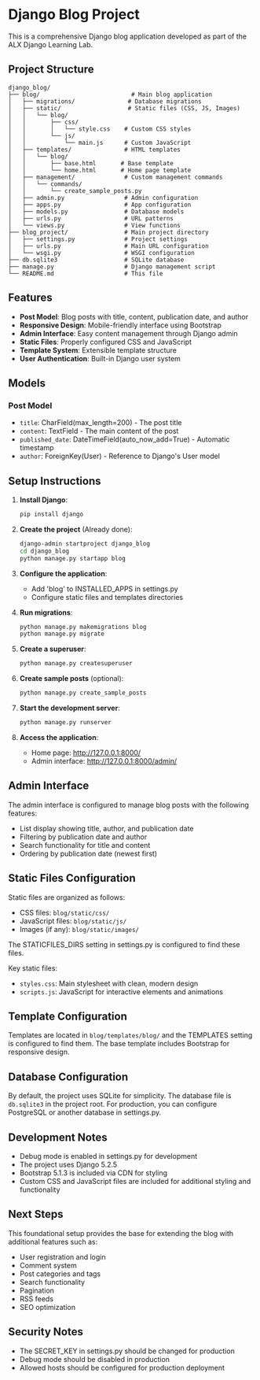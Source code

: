 # Django Blog Project

This is a comprehensive Django blog application developed as part of the ALX Django Learning Lab.

## Project Structure

```
django_blog/
├── blog/                          # Main blog application
│   ├── migrations/               # Database migrations
│   ├── static/                   # Static files (CSS, JS, Images)
│   │   └── blog/
│   │       ├── css/
│   │       │   └── style.css    # Custom CSS styles
│   │       └── js/
│   │           └── main.js      # Custom JavaScript
│   ├── templates/               # HTML templates
│   │   └── blog/
│   │       ├── base.html       # Base template
│   │       └── home.html       # Home page template
│   ├── management/              # Custom management commands
│   │   └── commands/
│   │       └── create_sample_posts.py
│   ├── admin.py                 # Admin configuration
│   ├── apps.py                  # App configuration
│   ├── models.py                # Database models
│   ├── urls.py                  # URL patterns
│   └── views.py                 # View functions
├── blog_project/                # Main project directory
│   ├── settings.py              # Project settings
│   ├── urls.py                  # Main URL configuration
│   └── wsgi.py                  # WSGI configuration
├── db.sqlite3                   # SQLite database
├── manage.py                    # Django management script
└── README.md                    # This file
```

## Features

- **Post Model**: Blog posts with title, content, publication date, and author
- **Responsive Design**: Mobile-friendly interface using Bootstrap
- **Admin Interface**: Easy content management through Django admin
- **Static Files**: Properly configured CSS and JavaScript
- **Template System**: Extensible template structure
- **User Authentication**: Built-in Django user system

## Models

### Post Model
- `title`: CharField(max_length=200) - The post title
- `content`: TextField - The main content of the post
- `published_date`: DateTimeField(auto_now_add=True) - Automatic timestamp
- `author`: ForeignKey(User) - Reference to Django's User model

## Setup Instructions

1. **Install Django**:
   ```bash
   pip install django
   ```

2. **Create the project** (Already done):
   ```bash
   django-admin startproject django_blog
   cd django_blog
   python manage.py startapp blog
   ```

3. **Configure the application**:
   - Add 'blog' to INSTALLED_APPS in settings.py
   - Configure static files and templates directories

4. **Run migrations**:
   ```bash
   python manage.py makemigrations blog
   python manage.py migrate
   ```

5. **Create a superuser**:
   ```bash
   python manage.py createsuperuser
   ```

6. **Create sample posts** (optional):
   ```bash
   python manage.py create_sample_posts
   ```

7. **Start the development server**:
   ```bash
   python manage.py runserver
   ```

8. **Access the application**:
   - Home page: http://127.0.0.1:8000/
   - Admin interface: http://127.0.0.1:8000/admin/

## Admin Interface

The admin interface is configured to manage blog posts with the following features:
- List display showing title, author, and publication date
- Filtering by publication date and author
- Search functionality for title and content
- Ordering by publication date (newest first)

## Static Files Configuration

Static files are organized as follows:
- CSS files: `blog/static/css/`
- JavaScript files: `blog/static/js/`
- Images (if any): `blog/static/images/`

The STATICFILES_DIRS setting in settings.py is configured to find these files.

Key static files:
- `styles.css`: Main stylesheet with clean, modern design
- `scripts.js`: JavaScript for interactive elements and animations

## Template Configuration

Templates are located in `blog/templates/blog/` and the TEMPLATES setting is configured to find them. The base template includes Bootstrap for responsive design.

## Database Configuration

By default, the project uses SQLite for simplicity. The database file is `db.sqlite3` in the project root. For production, you can configure PostgreSQL or another database in settings.py.

## Development Notes

- Debug mode is enabled in settings.py for development
- The project uses Django 5.2.5
- Bootstrap 5.1.3 is included via CDN for styling
- Custom CSS and JavaScript files are included for additional styling and functionality

## Next Steps

This foundational setup provides the base for extending the blog with additional features such as:
- User registration and login
- Comment system
- Post categories and tags
- Search functionality
- Pagination
- RSS feeds
- SEO optimization

## Security Notes

- The SECRET_KEY in settings.py should be changed for production
- Debug mode should be disabled in production
- Allowed hosts should be configured for production deployment

